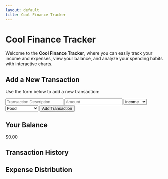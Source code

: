 ```yaml
---
layout: default
title: Cool Finance Tracker
---
```


# Cool Finance Tracker

Welcome to the **Cool Finance Tracker**, where you can easily track your income and expenses, view your balance, and analyze your spending habits with interactive charts.

## Add a New Transaction

Use the form below to add a new transaction:

<form id="transaction-form">
  <input type="text" id="description" placeholder="Transaction Description" required>
  <input type="number" id="amount" placeholder="Amount" required>
  <select id="type" required>
    <option value="income">Income</option>
    <option value="expense">Expense</option>
  </select>
  <select id="category" required>
    <option value="food">Food</option>
    <option value="transport">Transport</option>
    <option value="entertainment">Entertainment</option>
    <option value="other">Other</option>
  </select>
  <button type="submit">Add Transaction</button>
</form>

## Your Balance

<p id="balance">$0.00</p>

## Transaction History

<ul id="transaction-list">
  <!-- Transaction list will populate here -->
</ul>

## Expense Distribution

<canvas id="expenseChart"></canvas>

<script src="https://cdn.jsdelivr.net/npm/chart.js"></script>
<script src="/assets/js/app.js"></script>
